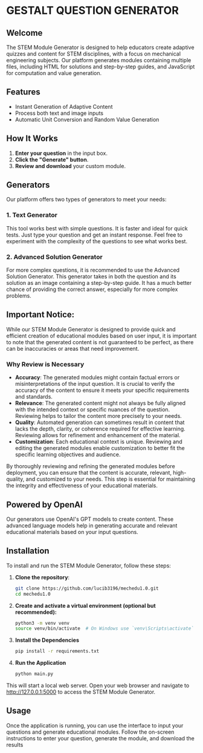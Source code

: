 # GESTALT QUESTION GENERATOR

## Welcome

The STEM Module Generator is designed to help educators create adaptive quizzes and content for STEM disciplines, with a focus on mechanical engineering subjects. Our platform generates modules containing multiple files, including HTML for solutions and step-by-step guides, and JavaScript for computation and value generation.

## Features

- Instant Generation of Adaptive Content
- Process both text and image inputs
- Automatic Unit Conversion and Random Value Generation

## How It Works

1. **Enter your question** in the input box.
2. **Click the "Generate" button**.
3. **Review and download** your custom module.

## Generators

Our platform offers two types of generators to meet your needs:

### 1. Text Generator

This tool works best with simple questions. It is faster and ideal for quick tests. Just type your question and get an instant response. Feel free to experiment with the complexity of the questions to see what works best.

### 2. Advanced Solution Generator

For more complex questions, it is recommended to use the Advanced Solution Generator. This generator takes in both the question and its solution as an image containing a step-by-step guide. It has a much better chance of providing the correct answer, especially for more complex problems.

## Important Notice:

While our STEM Module Generator is designed to provide quick and efficient creation of educational modules based on user input, it is important to note that the generated content is not guaranteed to be perfect, as there can be inaccuracies or areas that need improvement.

### Why Review is Necessary

- **Accuracy**: The generated modules might contain factual errors or misinterpretations of the input question. It is crucial to verify the accuracy of the content to ensure it meets your specific requirements and standards.
- **Relevance**: The generated content might not always be fully aligned with the intended context or specific nuances of the question. Reviewing helps to tailor the content more precisely to your needs.
- **Quality**: Automated generation can sometimes result in content that lacks the depth, clarity, or coherence required for effective learning. Reviewing allows for refinement and enhancement of the material.
- **Customization**: Each educational context is unique. Reviewing and editing the generated modules enable customization to better fit the specific learning objectives and audience.

By thoroughly reviewing and refining the generated modules before deployment, you can ensure that the content is accurate, relevant, high-quality, and customized to your needs. This step is essential for maintaining the integrity and effectiveness of your educational materials.

## Powered by OpenAI

Our generators use OpenAI's GPT models to create content. These advanced language models help in generating accurate and relevant educational materials based on your input questions.

## Installation

To install and run the STEM Module Generator, follow these steps:

1. **Clone the repository**:
   ```bash
   git clone https://github.com/lucib3196/mechedu1.0.git
   cd mechedu1.0
   ```

2. **Create and activate a virtual environment (optional but recommended):**
    ```bash
    python3 -m venv venv
    source venv/bin/activate  # On Windows use `venv\Scripts\activate`
    ```
3. **Install the Dependencies**
    ```bash
    pip install -r requirements.txt
    ```
4. **Run the Application**
    ```bash
    python main.py
    ```

This will start a local web server. Open your web browser and navigate to http://127.0.0.1:5000 to access the STEM Module Generator.


## Usage
Once the application is running, you can use the interface to input your questions and generate educational modules. Follow the on-screen instructions to enter your question, generate the module, and download the results




